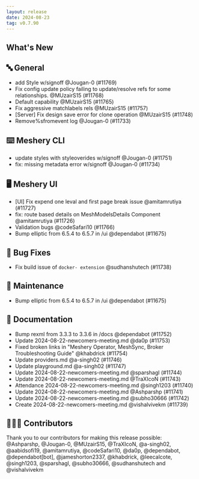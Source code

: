 ```yaml
---
layout: release
date: 2024-08-23
tag: v0.7.90
---
```


## What's New
## 🔤 General
- add Style w/signoff @Jougan-0 (#11769)
- Fix config update policy failing to update/resolve refs for some relationships. @MUzairS15 (#11768)
- Default capability @MUzairS15 (#11765)
- Fix aggressive matchlabels rels @MUzairS15 (#11757)
- [Server] Fix design save error for clone operation @MUzairS15 (#11748)
- Remove%sfromevent log @Jougan-0 (#11733)

## ⌨️ Meshery CLI

- update styles with styleoverides w/signoff @Jougan-0 (#11751)
- fix: missing metadata error w/signoff @Jougan-0 (#11734)

## 🖥 Meshery UI

- [UI] Fix expend one leval and first page break issue @amitamrutiya (#11727)
- fix: route based details on MeshModelsDetails Component @amitamrutiya (#11726)
- Validation bugs @codeSafari10 (#11766)
- Bump elliptic from 6.5.4 to 6.5.7 in /ui @dependabot (#11675)

## 🐛 Bug Fixes

- Fix build issue of `docker- extension` @sudhanshutech (#11738)

## 🧰 Maintenance

- Bump elliptic from 6.5.4 to 6.5.7 in /ui @dependabot (#11675)

## 📖 Documentation

- Bump rexml from 3.3.3 to 3.3.6 in /docs @dependabot (#11752)
- Update 2024-08-22-newcomers-meeting.md @da0p (#11753)
- Fixed broken links in "Meshery Operator, MeshSync, Broker Troubleshooting Guide" @khabdrick (#11754)
- Update providers.md @a-singh02 (#11746)
- Update playground.md @a-singh02 (#11747)
- Update 2024-08-22-newcomers-meeting.md @sparshagl (#11744)
- Update 2024-08-22-newcomers-meeting.md @TraXIcoN (#11743)
- Attendance 2024-08-22-newcomers-meeting.md @singh1203 (#11740)
- Update 2024-08-22-newcomers-meeting.md @Ashparshp (#11741)
- Update 2024-08-22-newcomers-meeting.md @subho30666 (#11742)
- Create 2024-08-22-newcomers-meeting.md @vishalvivekm (#11739)

## 👨🏽‍💻 Contributors

Thank you to our contributors for making this release possible:
@Ashparshp, @Jougan-0, @MUzairS15, @TraXIcoN, @a-singh02, @aabidsofi19, @amitamrutiya, @codeSafari10, @da0p, @dependabot, @dependabot[bot], @jameshorton2337, @khabdrick, @leecalcote, @singh1203, @sparshagl, @subho30666, @sudhanshutech and @vishalvivekm
